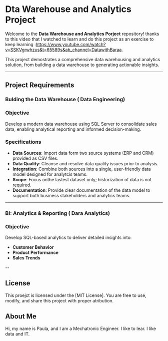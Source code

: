 #  Dta Warehouse and Analytics Project
Welcome to the **Data Warehouse and Analytics Porject** repository! thanks to this video that I watched to learn and do this project as an exercise to keep learning :https://www.youtube.com/watch?v=SSKVgrwhzus&t=65589s&ab_channel=DatawithBaraa.

This project demostrates a comprehensive data warehousing and analytics solution, from building a data warehouse to generating actionable insights.

---
 ## Project Requirements
 ### Bulding the Data Warehouse ( Data Engineering)

 ### Objective
Develop a modern data warehouse using SQL Server to consolidate sales data, enabling analytical reporting and informed decision-making.

 ### Specifications
 - **Data Sources**: Import data form two source systems (ERP and CRM) provided as CSV files.
 - **Data Quality**: Cleanse and resolve data quality issues prior to analysis.
 - **Integration**: Combine both sources into a single, user-friendly data model designed for analytcis teams.
 - **Scope**: Focus onthe lastest dataset only; historization of data is not required.
 - **Documentation**: Provide clear documentation of the data model to support both business stakeholders and analytics teams.

 -----

 ### BI: Analytics & Reporting ( Dara Analytics)

 ### Objective
 Develop SQL-based analytics to deliver detailed insights into:
 - **Customer Behavior**
 - **Product Performance**
 - **Sales Trends**

--
## License
This proejct is licensed under the [MIT License]. You are free to use, modify, and share this project with proper atribution.

## About Me

Hi, my name is Paula, and I am a Mechatronic Engineer. I like to lear. I like data and IT.    
